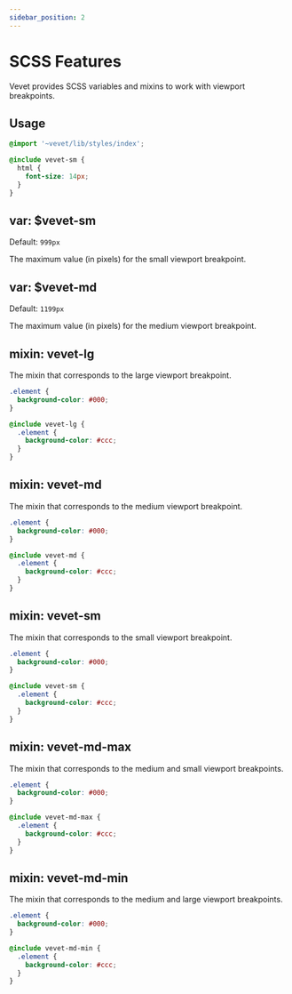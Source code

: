 ```yaml
---
sidebar_position: 2
---
```


# SCSS Features

Vevet provides SCSS variables and mixins to work with viewport breakpoints.

## Usage

```css
@import '~vevet/lib/styles/index';

@include vevet-sm {
  html {
    font-size: 14px;
  }
}
```

## var: $vevet-sm

Default: `999px`

The maximum value (in pixels) for the small viewport breakpoint.

## var: $vevet-md

Default: `1199px`

The maximum value (in pixels) for the medium viewport breakpoint.

## mixin: vevet-lg

The mixin that corresponds to the large viewport breakpoint.

```css
.element {
  background-color: #000;
}

@include vevet-lg {
  .element {
    background-color: #ccc;
  }
}
```

## mixin: vevet-md

The mixin that corresponds to the medium viewport breakpoint.

```css
.element {
  background-color: #000;
}

@include vevet-md {
  .element {
    background-color: #ccc;
  }
}
```

## mixin: vevet-sm

The mixin that corresponds to the small viewport breakpoint.

```css
.element {
  background-color: #000;
}

@include vevet-sm {
  .element {
    background-color: #ccc;
  }
}
```

## mixin: vevet-md-max

The mixin that corresponds to the medium and small viewport breakpoints.

```css
.element {
  background-color: #000;
}

@include vevet-md-max {
  .element {
    background-color: #ccc;
  }
}
```

## mixin: vevet-md-min

The mixin that corresponds to the medium and large viewport breakpoints.

```css
.element {
  background-color: #000;
}

@include vevet-md-min {
  .element {
    background-color: #ccc;
  }
}
```
